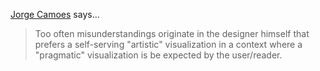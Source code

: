 <a href="http://charts.jorgecamoes.com" rel="nofollow noopener" target="_blank">Jorge Camoes</a> says…
>	Too often misunderstandings originate in the designer himself that prefers a self-serving "artistic" visualization in a context where a "pragmatic" visualization is be expected by the user/reader.
